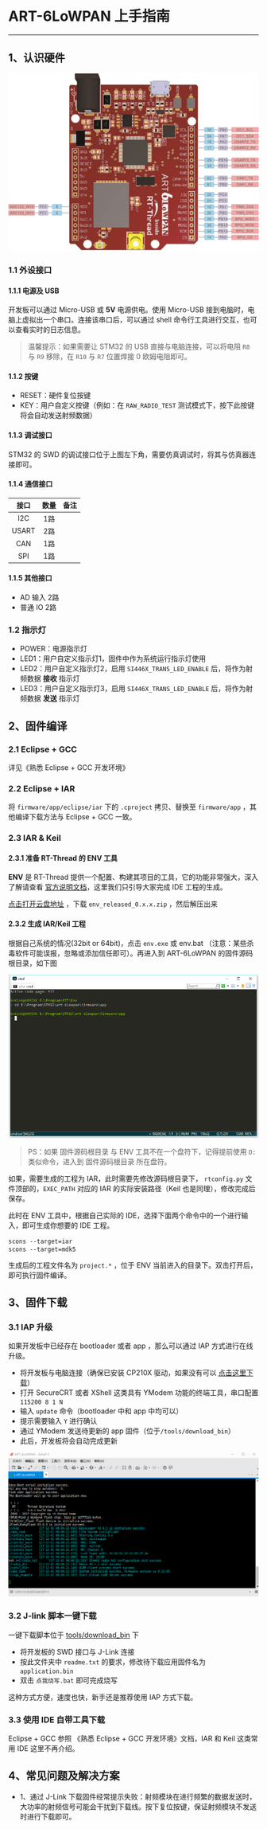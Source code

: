 # ART-6LoWPAN 上手指南

---

## 1、认识硬件

[![board_pin](images/board_pin.jpg)](https://github.com/ART-6LoWPAN/art-6lowpan)

### 1.1 外设接口

#### 1.1.1 电源及 USB

开发板可以通过 Micro-USB 或 **5V** 电源供电。使用 Micro-USB 接到电脑时，电脑上虚拟出一个串口。连接该串口后，可以通过 shell 命令行工具进行交互，也可以查看实时的日志信息。

> 温馨提示：如果需要让 STM32 的 USB 直接与电脑连接，可以将电阻 `R8` 与 `R9` 移除，在 `R10` 与 `R7` 位置焊接 0 欧姆电阻即可。

#### 1.1.2 按键

- RESET：硬件复位按键
- KEY：用户自定义按键（例如：在 `RAW_RADIO_TEST` 测试模式下，按下此按键将会自动发送射频数据）

#### 1.1.3 调试接口

STM32 的 SWD 的调试接口位于上图左下角，需要仿真调试时，将其与仿真器连接即可。

#### 1.1.4 通信接口

|接口|数量|备注|
|:-:|:-:|:-:|
|I2C|1路||
|USART|2路||
|CAN|1路||
|SPI|1路||

#### 1.1.5 其他接口

- AD 输入 2路
- 普通 IO 2路

### 1.2 指示灯

- POWER：电源指示灯
- LED1：用户自定义指示灯1，固件中作为系统运行指示灯使用
- LED2：用户自定义指示灯2，启用 `SI446X_TRANS_LED_ENABLE` 后，将作为射频数据 **接收** 指示灯
- LED3：用户自定义指示灯3，启用 `SI446X_TRANS_LED_ENABLE` 后，将作为射频数据 **发送** 指示灯

## 2、固件编译

### 2.1 Eclipse + GCC

详见《熟悉 Eclipse + GCC 开发环境》

### 2.2 Eclipse + IAR

将 `firmware/app/eclipse/iar` 下的 `.cproject` 拷贝、替换至 `firmware/app` ，其他编译下载方法与 Eclipse + GCC 一致。

### 2.3 IAR & Keil

#### 2.3.1 准备 RT-Thread 的 ENV 工具

**ENV** 是 RT-Thread 提供一个配置、构建其项目的工具，它的功能非常强大，深入了解请查看 [官方说明文档](https://www.rt-thread.org/document/site/zh/5chapters/01-chapter_env_manual/)，这里我们只引导大家完成 IDE 工程的生成。

[点击打开云盘地址](https://pan.baidu.com/s/1qX8R2nq#list/path=%2FART-6LoWPAN%2Ftools&parentPath=%2F) ，下载 `env_released_0.x.x.zip` ，然后解压出来

#### 2.3.2 生成 IAR/Keil 工程

根据自己系统的情况(32bit or 64bit)，点击 `env.exe` 或 env.bat （注意：某些杀毒软件可能误报，忽略或添加信任即可）。再进入到 ART-6LoWPAN 的固件源码根目录，如下图

![enter_source_root](images/env_enter_source_code_root_folder.png)

> PS：如果 固件源码根目录 与 ENV 工具不在一个盘符下，记得提前使用 `D:` 类似命令，进入到 固件源码根目录 所在盘符。

如果，需要生成的工程为 IAR，此时需要先修改源码根目录下， `rtconfig.py` 文件顶部的，`EXEC_PATH` 对应的 IAR 的实际安装路径（Keil 也是同理），修改完成后保存。

此时在 ENV 工具中，根据自己实际的 IDE，选择下面两个命令中的一个进行输入，即可生成你想要的 IDE 工程。

```
scons --target=iar
scons --target=mdk5
```

生成后的工程文件名为 `project.*` ，位于 ENV 当前进入的目录下。双击打开后，即可执行固件编译。

## 3、固件下载

### 3.1 IAP 升级

如果开发板中已经存在 bootloader 或者 app ，那么可以通过 IAP 方式进行在线升级。

- 将开发板与电脑连接（确保已安装 CP210X 驱动，如果没有可以 [点击这里下载](https://www.silabs.com/products/development-tools/software/usb-to-uart-bridge-vcp-drivers)）
- 打开 SecureCRT 或者 XShell 这类具有 YModem 功能的终端工具，串口配置 `115200 8 1 N`
- 输入 `update` 命令（bootloader 中和 app 中均可以）
- 提示需要输入 `Y` 进行确认
- 通过 YModem 发送待更新的 app 固件（位于`/tools/download_bin`）
- 此后，开发板将会自动完成更新

![iap](images/iap.gif)

### 3.2 J-link 脚本一键下载

一键下载脚本位于 [tools/download_bin](https://github.com/ART-6LoWPAN/art-6lowpan/tree/master/tools/download_bin) 下

- 将开发板的 SWD 接口与 J-Link 连接
- 按此文件夹中 `readme.txt`  的要求，修改待下载应用固件名为 `application.bin` 
- 双击 `点我烧写.bat` 即可完成烧写

这种方式方便，速度也快，新手还是推荐使用 IAP 方式下载。

### 3.3 使用 IDE 自带工具下载

Eclipse + GCC 参照 《熟悉 Eclipse + GCC 开发环境》文档，IAR 和 Keil 这类常用 IDE 这里不再介绍。

## 4、常见问题及解决方案

- 1、通过 J-Link 下载固件经常提示失败：射频模块在进行频繁的数据发送时，大功率的射频信号可能会干扰到下载线。按下复位按键，保证射频模块不发送时进行下载即可。
